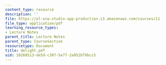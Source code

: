 ```yaml
---
content_type: resource
description: ''
file: https://ol-ocw-studio-app-production.s3.amazonaws.com/courses/11-204-planning-communications-and-digital-media-fall-2004/10260513de5dc3075e772a952b79bcc5_delight.pdf
file_type: application/pdf
learning_resource_types:
- Lecture Notes
parent_title: Lecture Notes
parent_type: CourseSection
resourcetype: Document
title: delight.pdf
uid: 10260513-de5d-c307-5e77-2a952b79bcc5
---
```

